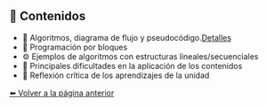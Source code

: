## 📖 **Contenidos**

- 🧠 Algoritmos, diagrama de flujo y pseudocódigo.[Detalles](Pseudocódigo.md)
- 🧩 Programación por bloques  
- ⚙️ Ejemplos de algoritmos con estructuras lineales/secuenciales  
- 🚧 Principales dificultades en la aplicación de los contenidos  
- 💭 Reflexión crítica de los aprendizajes de la unidad  

[⬅️ Volver a la página anterior](Unidad1.md)

